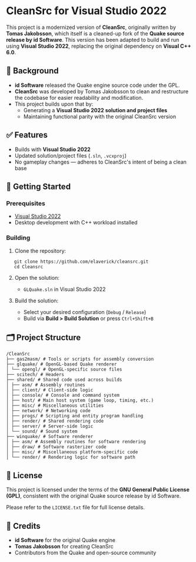 # CleanSrc for Visual Studio 2022

This project is a modernized version of **CleanSrc**, originally written by **Tomas Jakobsson**, which itself is a cleaned-up fork of the **Quake source release by id Software**. This version has been adapted to build and run using **Visual Studio 2022**, replacing the original dependency on **Visual C++ 6.0**.

## 📜 Background

- **id Software** released the Quake engine source code under the GPL.
- **CleanSrc** was developed by Tomas Jakobsson to clean and restructure the codebase for easier readability and modification.
- This project builds upon that by:
  - Generating a **Visual Studio 2022 solution and project files**
  - Maintaining functional parity with the original CleanSrc version

## ✅ Features

- Builds with **Visual Studio 2022**
- Updated solution/project files (`.sln`, `.vcxproj`)
- No gameplay changes — adheres to CleanSrc's intent of being a clean base

## 🚀 Getting Started

### Prerequisites

- [Visual Studio 2022](https://visualstudio.microsoft.com/)
- Desktop development with C++ workload installed

### Building

1. Clone the repository:
```
   git clone https://github.com/elaverick/cleansrc.git
   cd Cleansrc
```

2. Open the solution:

   * `GLQuake.sln` in Visual Studio 2022

3. Build the solution:

   * Select your desired configuration (`Debug` / `Release`)
   * Build via **Build > Build Solution** or press `Ctrl+Shift+B`

## 🗂️ Project Structure

```
/CleanSrc
├── gas2masm/ # Tools or scripts for assembly conversion
├── glquake/ # OpenGL-based Quake renderer
│ └── opengl/ # OpenGL-specific source files
├── scitech/ # Headers
├── shared/ # Shared code used across builds
│ ├── asm/ # Assembly routines
│ ├── client/ # Client-side logic
│ ├── console/ # Console and command system
│ ├── host/ # Main host system (game loop, timing, etc.)
│ ├── misc/ # Miscellaneous utilities
│ ├── network/ # Networking code
│ ├── progs/ # Scripting and entity program handling
│ ├── render/ # Shared rendering code
│ ├── server/ # Server-side logic
│ └── sound/ # Sound system
├── winquake/ # Software renderer
│ ├── asm/ # Assembly routines for software rendering
│ ├── draw/ # Software rasterizer code
│ ├── misc/ # Miscellaneous platform-specific code
│ └── render/ # Rendering logic for software path
```

## 🧾 License

This project is licensed under the terms of the **GNU General Public License (GPL)**, consistent with the original Quake source release by id Software.

Please refer to the `LICENSE.txt` file for full license details.

## 🙏 Credits

* **id Software** for the original Quake engine
* **Tomas Jakobsson** for creating CleanSrc
* Contributors from the Quake and open-source community
